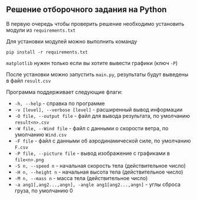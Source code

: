 ## Решение отборочного задания на Python
В первую очередь чтобы проверить решение необходимо установить модули из `requirements.txt`

Для установки модулей можно выполнить команду


```
pip install -r requirements.txt
```

`matplotlib` нужен только если вы хотите вывести графики (ключ `-P`)

После установки можно запустить `main.py`, результаты будут выведены в файл `result.csv`

Программа поддерживает следующие флаги:

* `-h, --help` -  справка по программе
* `-v [level], --verbose [level]` - расширенный вывод информации
* `-O file, --output file` - файл для вывода результата, по умолчанию `result<n>.csv`
* `-W file, --Wind file` - файл с данными о скорости ветра, по умолчанию `Wind.csv`
* `-F file` - файл с данными об аэродинамической силе, по умолчанию `F.csv`
* `-P file, --picture file` - вывод изображение с графиками в `file<n>.png`
* `-S n, --speed n` - начальная скорость тела (действительное число)
* `-H n, --height n` - начальная высота тела (действительное число)
* `-M n, --mass n` - масса тела (действительное число)
* `-a ang1[,ang2...,angn], -angle ang1[ang2...,angn]` - углы сброса груза, по умолчанию 0
